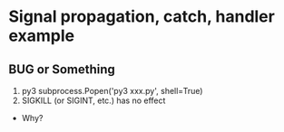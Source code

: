 # Signal propagation, catch, handler example

## BUG or Something
1. py3 subprocess.Popen('py3 xxx.py', shell=True)
2. SIGKILL (or SIGINT, etc.) has no effect
- Why?
